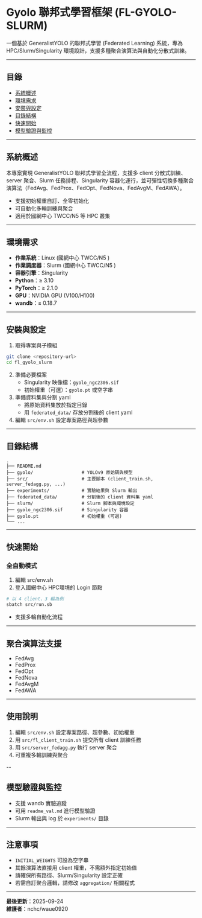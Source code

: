 
# Gyolo 聯邦式學習框架 (FL-GYOLO-SLURM)

一個基於 GeneralistYOLO 的聯邦式學習 (Federated Learning) 系統，專為 HPC/Slurm/Singularity 環境設計，支援多種聚合演算法與自動化分散式訓練。

---

## 目錄
- [系統概述](#系統概述)
- [環境需求](#環境需求)
- [安裝與設定](#安裝與設定)
- [目錄結構](#目錄結構)
- [快速開始](#快速開始)
- [模型驗證與監控](#模型驗證與監控)


---

## 系統概述
本專案實現 GeneralistYOLO 聯邦式學習全流程，支援多 client 分散式訓練、server 聚合、Slurm 任務排程、Singularity 容器化運行，並可彈性切換多種聚合演算法（FedAvg、FedProx、FedOpt、FedNova、FedAvgM、FedAWA）。

- 支援初始權重自訂、全零初始化
- 可自動化多輪訓練與聚合
- 適用於國網中心 TWCC/N5 等 HPC 叢集

---

## 環境需求
- **作業系統**：Linux (國網中心 TWCC/N5 )
- **作業調度器**：Slurm (國網中心 TWCC/N5 )
- **容器引擎**：Singularity
- **Python**：≥ 3.10
- **PyTorch**：≥ 2.1.0
- **GPU**：NVIDIA GPU (V100/H100)
- **wandb**：≥ 0.18.7

---

## 安裝與設定
1. 取得專案與子模組
```bash
git clone <repository-url>
cd fl_gyolo_slurm
```
2. 準備必要檔案
	- Singularity 映像檔：`gyolo_ngc2306.sif`
	- 初始權重（可選）：`gyolo.pt` 或空字串
3. 準備資料集與分割 yaml
	- 將原始資料集放於指定目錄
	- 用 `federated_data/` 存放分割後的 client yaml
4. 編輯 `src/env.sh` 設定專案路徑與超參數

---

## 目錄結構
```
.
├── README.md
├── gyolo/                  # YOLOv9 原始碼與模型
├── src/                    # 主要腳本 (client_train.sh, server_fedagg.py, ...)
├── experiments/            # 實驗結果與 Slurm 輸出
├── federated_data/         # 分割後的 client 資料集 yaml
├── slurm/                  # Slurm 腳本與環境設定
├── gyolo_ngc2306.sif       # Singularity 容器
├── gyolo.pt                # 初始權重 (可選)
└── ...
```

---

## 快速開始
### 全自動模式
1. 編輯 src/env.sh
2. 登入國網中心 HPC環境的 Login 節點
```bash
# 以 4 client、3 輪為例
sbatch src/run.sb
```
- 支援多輪自動化流程

---

## 聚合演算法支援
- FedAvg
- FedProx
- FedOpt
- FedNova
- FedAvgM
- FedAWA

---

## 使用說明
1. 編輯 `src/env.sh` 設定專案路徑、超參數、初始權重
2. 用 `src/fl_client_train.sh` 提交所有 client 訓練任務
3. 用 `src/server_fedagg.py` 執行 server 聚合
4. 可重複多輪訓練與聚合

--
## 模型驗證與監控
- 支援 wandb 實驗追蹤
- 可用 `readme_val.md` 進行模型驗證
- Slurm 輸出與 log 於 `experiments/` 目錄

---

## 注意事項
- `INITIAL_WEIGHTS` 可設為空字串
- 其餘演算法直接用 client 權重，不需額外指定初始值
- 請確保所有路徑、Slurm/Singularity 設定正確
- 若需自訂聚合邏輯，請修改 `aggregation/` 相關程式

---

**最後更新**：2025-09-24  
**維護者**：nchc/waue0920
